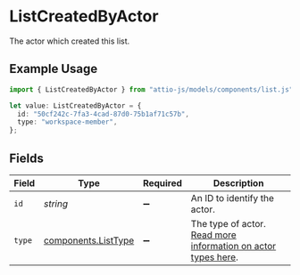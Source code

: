 # ListCreatedByActor

The actor which created this list.

## Example Usage

```typescript
import { ListCreatedByActor } from "attio-js/models/components/list.js";

let value: ListCreatedByActor = {
  id: "50cf242c-7fa3-4cad-87d0-75b1af71c57b",
  type: "workspace-member",
};
```

## Fields

| Field                                                                         | Type                                                                          | Required                                                                      | Description                                                                   |
| ----------------------------------------------------------------------------- | ----------------------------------------------------------------------------- | ----------------------------------------------------------------------------- | ----------------------------------------------------------------------------- |
| `id`                                                                          | *string*                                                                      | :heavy_minus_sign:                                                            | An ID to identify the actor.                                                  |
| `type`                                                                        | [components.ListType](../../models/components/listtype.md)                    | :heavy_minus_sign:                                                            | The type of actor. [Read more information on actor types here](/docs/actors). |
